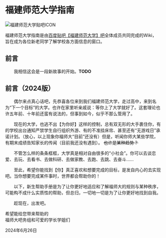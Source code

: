 # 福建师范大学指南

![福建师范大学贴吧ICON](https://fjnu-oss.nekoark.com/%E8%B4%B4%E5%90%A7%E5%9B%BE%E6%A0%87.jpg?x-oss-process=style/200webp)

福建师范大学指南是由[百度贴吧【福建师范大学】吧](https://tieba.baidu.com/f?kw=%E7%A6%8F%E5%BB%BA%E5%B8%88%E8%8C%83%E5%A4%A7%E5%AD%A6)全体成员共同完成的Wiki，旨在成为各位新老同学了解学校各方面信息的窗口。

## 前言

&emsp;&emsp;我相信这会是一段新故事的开始。**TODO**

## 前言（2024版）

&emsp;&emsp;偶尔来点真心话吧，先恭喜各位来到我们福建师范大学，走过高中，来到名为“下一个目标”的大学。也许在家里听亲戚说：等你上了大学就好了。这套理论也许五年前、十年前还蛮有说法的，但事到如今，似乎不那么管用了。

&emsp;&emsp;现在的大学，也逃不出【为你好】这样的控制，总有双无形的大手裹住你，有的学校出台通知严禁学生自行组织外游、有的不准挂床帘、甚至还有“无游戏日”承诺计划。（放心，以上现象你福师大“目前”还没有）但是，听闻你师大某些学院，有期末成绩告知家长的传闻（目前我还没有遇到）。 ~~也许是某种趋势？~~

&emsp;&emsp;不管怎么样的条条框框，大学真是相对自由很多的“小社会”。你可以去谈恋爱、去玩、去看书、去做科研、去做家教、去跑、去跳、去奋斗……

&emsp;&emsp;至此，希望你能找到【你】真正喜欢和想要完成的目标，是发自内心的去实现吧。当你想要完成某件事时，世界都会帮助你的！

&emsp;&emsp;以下，新生帮助手册是为了让你更好地适应和了解福师大的规则与某种秩序，可能构不成什么实质性的帮助，但总归，一切地一切是为了让你更好地找到自我。

&emsp;&emsp;趁现在，出发吧。

<p class="right-align">
    希望能给您带来帮助的<br>福师大吧务组和可爱的学长学姐们
</p>

<p class="right-align">
    2024年6月26日
</p>

<!-- 此处嵌入了HTML区块标签，以实现署名消息的右置，相关标签在markdown-lint中会被MD033/no-inline-html规范所标记 -->